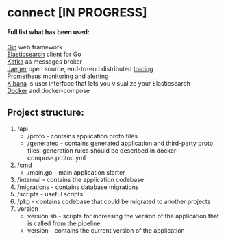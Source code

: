 # connect [IN PROGRESS]

#### Full list what has been used:
[Gin](https://github.com/gin-gonic/gin) web framework <br/>
[Elasticsearch](https://github.com/elastic/go-elasticsearch) client for Go <br/>
[Kafka](https://github.com/segmentio/kafka-go) as messages broker<br/>
[Jaeger](https://www.jaegertracing.io/) open source, end-to-end distributed [tracing](https://opentracing.io/) <br/>
[Prometheus](https://prometheus.io/) monitoring and alerting <br/>
[Kibana](https://github.com/labstack/echo) is user interface that lets you visualize your Elasticsearch <br/>
[Docker](https://www.docker.com/) and docker-compose <br/>

## Project structure:
1. /api
    - /proto - contains application proto files
    - /generated - contains generated application and third-party proto files, generation rules should be described in docker-compose.protoc.yml
2. /cmd
    - /main.go - main application starter
3. /internal - contains the application codebase
4. /migrations - contains database migrations
5. /scripts - useful scripts
6. /pkg - contains codebase that could be migrated to another projects
7. version
    - version.sh - scripts for increasing the version of the application that is called from the pipeline
    - version - contains the current version of the application
